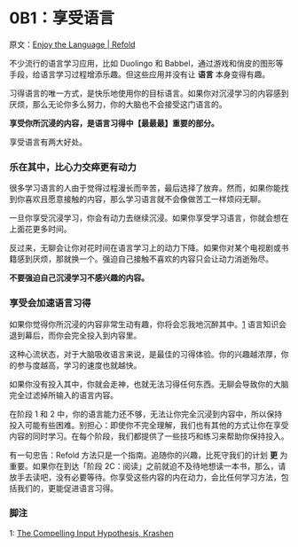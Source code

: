 # 0B1：享受语言

原文：[Enjoy the Language | Refold](https://refold.la/roadmap/stage-0/b/enjoyment)

不少流行的语言学习应用，比如 Duolingo 和 Babbel，通过游戏和俏皮的图形等手段，给语言学习过程增添乐趣。但这些应用并没有让 **语言** 本身变得有趣。

习得语言的唯一方式，是快乐地使用你的目标语言。如果你对沉浸学习的内容感到厌烦，那么无论你多么努力，你的大脑也不会接受这门语言的。

 **享受你所沉浸的内容，是语言习得中【最最最】重要的部分。** 

享受语言有两大好处。

### 乐在其中，比心力交瘁更有动力

很多学习语言的人由于觉得过程漫长而辛苦，最后选择了放弃。然而，如果你能找到你喜欢且愿意接触的内容，那么学习语言就不会像做苦工一样烦闷无聊。

一旦你享受沉浸学习，你会有动力去继续沉浸。如果你享受学习语言，你就会想在上面花更多时间。

反过来，无聊会让你对花时间在语言学习上的动力下降。如果你对某个电视剧或书籍感到厌烦，那就换一个。强迫自己接触不喜欢的内容只会让动力消逝殆尽。

 **不要强迫自己沉浸学习不感兴趣的内容。** 

### 享受会加速语言习得

如果你觉得你所沉浸的内容非常生动有趣，你将会忘我地沉醉其中。[1](https://refold.la/roadmap/stage-0/b/enjoyment#footnote-1) 语言知识会退到幕后，而你会完全投入到内容里。

这种心流状态，对于大脑吸收语言来说，是最佳的习得体验。你的兴趣越浓厚，你的参与度越高，学习的速度也就越快。

如果你没有投入其中，你就会走神，也就无法习得任何东西。无聊会导致你的大脑完全过滤掉所输入的语言内容。

在阶段 1 和 2 中，你的语言能力还不够，无法让你完全沉浸到内容中，所以保持投入可能有些困难。别担心：即使你不完全理解，我们也有其他的方式让你在享受内容的同时学习。在每个阶段，我们都提供了一些技巧和练习来帮助你保持投入。

有一句忠告：Refold 方法只是一个指南。追随你的兴趣，比死守我们的计划 **更** 为重要。如果你在到达「阶段 2C：阅读」之前就迫不及待地想读一本书，那么，请放手去读吧，没有必要等待。你享受这些内容的内在动力，会比任何学习方法，包括我们的，更能促进语言习得。

### 脚注

1: [The Compelling Input Hypothesis, Krashen](http://www.sdkrashen.com/content/articles/the_compelling_input_hypothesis.pdf)